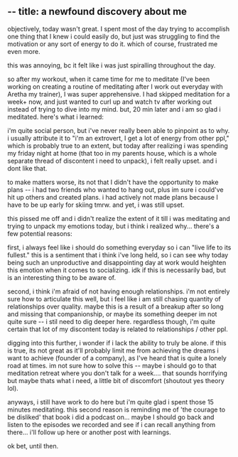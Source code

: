 --
title: a newfound discovery about me
--

objectively, today wasn't great. I spent most of the day trying to accomplish one thing that I knew i could easily do, but just was struggling to find the motivation or any sort of energy to do it. which of course, frustrated me even more.

this was annoying, bc it felt like i was just spiralling throughout the day.

so after my workout, when it came time for me to meditate (I've been working on creating a routine of meditating after I work out everyday with Aretha my trainer), I was super apprehensive. I had skipped meditation for a week+ now, and just wanted to curl up and watch tv after working out instead of trying to dive into my mind. but, 20 min later and i am so glad i meditated. here's what i learned:

i'm quite social person, but i've never really been able to pinpoint as to why. i usually attribute it to "i'm an extrovert, I get a lot of energy from other ppl," which is probably true to an extent, but today after realizing i was spending my friday night at home (that too in my parents house, which is a whole separate thread of discontent i need to unpack), i felt really upset. and i dont like that.

to make matters worse, its not that I didn't have the opportunity to make plans -- i had two friends who wanted to hang out, plus im sure i could've hit up others and created plans. i had actively not made plans because I have to be up early for skiing tmrw. and yet, i was still upset.

this pissed me off and i didn't realize the extent of it till i was meditating and trying to unpack my emotions today, but i think i realized why... there's a few potential reasons:

first, i always feel like i should do something everyday so i can "live life to its fullest." this is a sentiment that i think i've long held, so i can see why today being such an unproductive and disappointing day at work would heighten this emotion when it comes to socializing. idk if this is necessarily bad, but is an interesting thing to be aware of.

second, i think i'm afraid of not having enough relationships. i'm not entirely sure how to articulate this well, but i feel like i am still chasing quantity of relationships over quality. maybe this is a result of a breakup after so long and missing that companionship, or maybe its something deeper im not quite sure -- i stil need to dig deeper here. regardless though, i'm quite certain that lot of my discontent today is related to relationships / other ppl.

digging into this further, i wonder if i lack the ability to truly be alone. if this is true, its not great as it'll probably limit me from achieving the dreams i want to achieve (founder of a company), as I've heard that is quite a lonely road at times. im not sure how to solve this -- maybe i should go to that meditation retreat where you don't talk for a week.... that sounds horrifying but maybe thats what i need, a little bit of discomfort (shoutout yes theory lol).

anyways, i still have work to do here but i'm quite glad i spent those 15 minutes meditating. this second reason is reminding me of 'the courage to be disliked' that book i did a podcast on... maybe I should go back and listen to the episodes we recorded and see if i can recall anything from there... i'll follow up here or another post with learnings.

ok bet, until then.